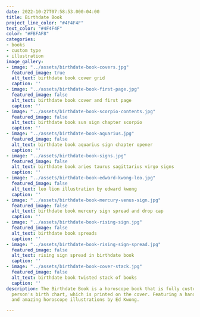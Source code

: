 ```yaml
---
date: 2022-10-27T07:58:53.000-04:00
title: Birthdate Book
project_line_color: "#4F4F4F"
text_color: "#4F4F4F"
color: "#FBFAF8"
categories:
- books
- custom type
- illustration
image_gallery:
- image: "../assets/birthdate-book-covers.jpg"
  featured_image: true
  alt_text: birthdate book cover grid
  caption: ''
- image: "../assets/birthdate-book-first-page.jpg"
  featured_image: false
  alt_text: birthdate book cover and first page
  caption: ''
- image: "../assets/birthdate-book-scorpio-contents.jpg"
  featured_image: false
  alt_text: birthdate book sun sign chapter scorpio
  caption: ''
- image: "../assets/birthdate-book-aquarius.jpg"
  featured_image: false
  alt_text: birthdate book aquarius sign chapter opener
  caption: ''
- image: "../assets/birthdate-book-signs.jpg"
  featured_image: false
  alt_text: birthdate book aries taurus sagittarius virgo signs
  caption: ''
- image: "../assets/birthdate-book-edward-kwong-leo.jpg"
  featured_image: false
  alt_text: leo lion illustration by edward kwong
  caption: ''
- image: "../assets/birthdate-book-mercury-venus-sign.jpg"
  featured_image: false
  alt_text: birthdate book mercury sign spread and drop cap
  caption: ''
- image: "../assets/birthdate-book-rising-sign.jpg"
  featured_image: false
  alt_text: birthdate book spreads
  caption: ''
- image: "../assets/birthdate-book-rising-sign-spread.jpg"
  featured_image: false
  alt_text: rising sign spread in birthdate book
  caption: ''
- image: "../assets/birthdate-book-cover-stack.jpg"
  featured_image: false
  alt_text: birthdate book twisted stack of books
  caption: ''
description: The Birthdate Book is a horoscope book that is fully customized for each
  person's birth chart, which is printed on the cover. Featuring a hand drawn typeface
  and amazing horoscope illustrations by Ed Kwong.

---
```

